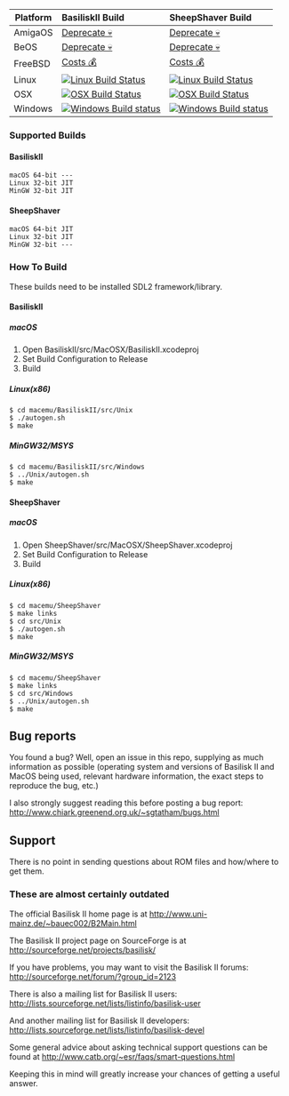 Platform | BasiliskII Build | SheepShaver Build
---------|:-----------------|:------------------
AmigaOS  | [Deprecate 💀](https://github.com/emaculation/macemu/issues/81) | [Deprecate 💀](https://github.com/emaculation/macemu/issues/81)
BeOS     | [Deprecate 💀](https://github.com/emaculation/macemu/issues/82) | [Deprecate 💀](https://github.com/emaculation/macemu/issues/82)
FreeBSD  | [Costs 💰](https://cirrus-ci.org/pricing/) | [Costs 💰](https://cirrus-ci.org/pricing/)
Linux    | [![Linux Build Status](http://badges.herokuapp.com/travis/emaculation/macemu?env=BADGE=linux-basiliskii&label=build&branch=master)](https://travis-ci.org/emaculation/macemu) | [![Linux Build Status](http://badges.herokuapp.com/travis/emaculation/macemu?env=BADGE=linux-sheepshaver&label=build&branch=master)](https://travis-ci.org/emaculation/macemu)
OSX      | [![OSX Build Status](http://badges.herokuapp.com/travis/emaculation/macemu?env=BADGE=osx-basiliskii&label=build&branch=master)](https://travis-ci.org/emaculation/macemu) | [![OSX Build Status](http://badges.herokuapp.com/travis/emaculation/macemu?env=BADGE=osx-sheepshaver&label=build&branch=master)](https://travis-ci.org/emaculation/macemu)
Windows  | [![Windows Build status](https://ci.appveyor.com/api/projects/status/k47o17u31v1xh175/branch/master?svg=true)](https://ci.appveyor.com/project/ianfixes/macemu) | [![Windows Build status](https://ci.appveyor.com/api/projects/status/k47o17u31v1xh175/branch/master?svg=true)](https://ci.appveyor.com/project/ianfixes/macemu)


### Supported Builds

#### BasiliskII
```
macOS 64-bit ---
Linux 32-bit JIT
MinGW 32-bit JIT
```
#### SheepShaver
```
macOS 64-bit JIT
Linux 32-bit JIT
MinGW 32-bit ---
```
### How To Build
These builds need to be installed SDL2 framework/library.
#### BasiliskII
##### macOS
1. Open BasiliskII/src/MacOSX/BasiliskII.xcodeproj
1. Set Build Configuration to Release
1. Build

##### Linux(x86)
```
$ cd macemu/BasiliskII/src/Unix
$ ./autogen.sh
$ make
```
##### MinGW32/MSYS
```
$ cd macemu/BasiliskII/src/Windows
$ ../Unix/autogen.sh
$ make
```
#### SheepShaver
##### macOS
1. Open SheepShaver/src/MacOSX/SheepShaver.xcodeproj
1. Set Build Configuration to Release
1. Build

##### Linux(x86)
```
$ cd macemu/SheepShaver
$ make links
$ cd src/Unix
$ ./autogen.sh
$ make
```
##### MinGW32/MSYS
```
$ cd macemu/SheepShaver
$ make links
$ cd src/Windows
$ ../Unix/autogen.sh
$ make
```


## Bug reports

You found a bug? Well, open an issue in this repo, supplying as much information as possible (operating system and versions of Basilisk II and MacOS being used, relevant hardware information, the exact steps to reproduce the bug, etc.)

I also strongly suggest reading this before posting a bug report:
http://www.chiark.greenend.org.uk/~sgtatham/bugs.html


## Support

There is no point in sending questions about ROM files and how/where to get them.


### These are almost certainly outdated

The official Basilisk II home page is at
http://www.uni-mainz.de/~bauec002/B2Main.html

The Basilisk II project page on SourceForge is at
http://sourceforge.net/projects/basilisk/

If you have problems, you may want to visit the Basilisk II forums:
http://sourceforge.net/forum/?group_id=2123

There is also a mailing list for Basilisk II users:
http://lists.sourceforge.net/lists/listinfo/basilisk-user

And another mailing list for Basilisk II developers:
http://lists.sourceforge.net/lists/listinfo/basilisk-devel

Some general advice about asking technical support questions can be found at
http://www.catb.org/~esr/faqs/smart-questions.html

Keeping this in mind will greatly increase your chances of getting a useful answer.
